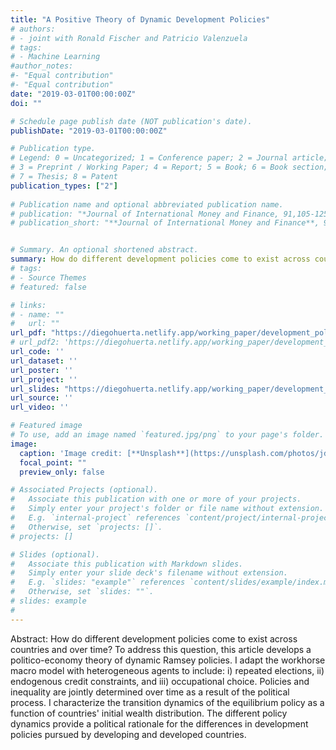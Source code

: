 ```yaml
---
title: "A Positive Theory of Dynamic Development Policies"
# authors:
# - joint with Ronald Fischer and Patricio Valenzuela
# tags:
# - Machine Learning
#author_notes:
#- "Equal contribution"
#- "Equal contribution"
date: "2019-03-01T00:00:00Z"
doi: ""

# Schedule page publish date (NOT publication's date).
publishDate: "2019-03-01T00:00:00Z"

# Publication type.
# Legend: 0 = Uncategorized; 1 = Conference paper; 2 = Journal article;
# 3 = Preprint / Working Paper; 4 = Report; 5 = Book; 6 = Book section;
# 7 = Thesis; 8 = Patent
publication_types: ["2"]
 
# Publication name and optional abbreviated publication name.
# publication: "*Journal of International Money and Finance, 91,105-125*"
# publication_short: "**Journal of International Money and Finance**, 91,105-125"


# Summary. An optional shortened abstract.
summary: How do different development policies come to exist across countries and over time? To address this question, this article develops a politico-economy theory of dynamic Ramsey policies. The different policy dynamics provide a political rationale for the differences in development policies pursued by developing and developed countries.
# tags:
# - Source Themes
# featured: false

# links:
# - name: ""
#   url: ""
url_pdf: "https://diegohuerta.netlify.app/working_paper/development_policies/Development_pol_06172022.pdf"
# url_pdf2: 'https://diegohuerta.netlify.app/working_paper/development_policies/Development_pol_06172022.pdf'
url_code: ''
url_dataset: ''
url_poster: ''
url_project: ''
url_slides: "https://diegohuerta.netlify.app/working_paper/development_policies/Slides_06212022.pdf"
url_source: ''
url_video: ''

# Featured image
# To use, add an image named `featured.jpg/png` to your page's folder. 
image:
  caption: 'Image credit: [**Unsplash**](https://unsplash.com/photos/jdD8gXaTZsc)'
  focal_point: ""
  preview_only: false

# Associated Projects (optional).
#   Associate this publication with one or more of your projects.
#   Simply enter your project's folder or file name without extension.
#   E.g. `internal-project` references `content/project/internal-project/index.md`.
#   Otherwise, set `projects: []`.
# projects: []

# Slides (optional).
#   Associate this publication with Markdown slides.
#   Simply enter your slide deck's filename without extension.
#   E.g. `slides: "example"` references `content/slides/example/index.md`.
#   Otherwise, set `slides: ""`.
# slides: example
#
---
```



Abstract: How do different development policies come to exist across countries and over time? To address this question, this article develops a politico-economy theory of dynamic Ramsey policies. I adapt the workhorse macro model with heterogeneous agents to include: i) repeated elections, ii) endogenous credit constraints, and iii) occupational choice. Policies and inequality are jointly determined over time as a result of the political process. I characterize the transition dynamics of the equilibrium policy as a function of countries' initial wealth distribution. The different policy dynamics provide a political rationale for the differences in development policies pursued by developing and developed countries.
